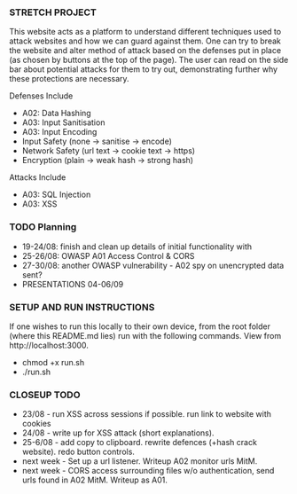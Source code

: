 ### STRETCH PROJECT
This website acts as a platform to understand different techniques used to attack websites and how we can guard against them. One can try to break the website and alter method of attack based on the defenses put in place (as chosen by buttons at the top of the page). The user can read on the side bar about potential attacks for them to try out, demonstrating further why these protections are necessary. 

Defenses Include
- A02: Data Hashing
- A03: Input Sanitisation
- A03: Input Encoding
-   Input Safety (none -> sanitise -> encode)
-   Network Safety (url text -> cookie text -> https)
-   Encryption (plain -> weak hash -> strong hash)

Attacks Include
- A03: SQL Injection
- A03: XSS

### TODO Planning
- 19-24/08: finish and clean up details of initial functionality with 
- 25-26/08: OWASP A01 Access Control & CORS
- 27-30/08: another OWASP vulnerability - A02 spy on unencrypted data sent?
- PRESENTATIONS 04-06/09

### SETUP AND RUN INSTRUCTIONS
If one wishes to run this locally to their own device, from the root folder (where this README.md lies) run with the following commands. View from http://localhost:3000.
- chmod +x run.sh
- ./run.sh

### CLOSEUP TODO
- 23/08 - run XSS across sessions if possible. run link to website with cookies
- 24/08 - write up for XSS attack (short explanations).
- 25-6/08 - add copy to clipboard. rewrite defences (+hash crack website). redo button controls.
- next week - Set up a url listener. Writeup A02 monitor urls MitM.
- next week - CORS access surrounding files w/o authentication, send urls found in A02 MitM. Writeup as A01.
